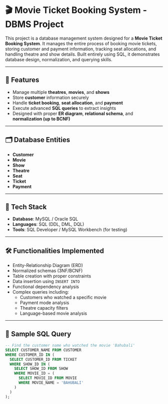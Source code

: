 # 🎬 Movie Ticket Booking System - DBMS Project

This project is a database management system designed for a **Movie Ticket Booking System**. It manages the entire process of booking movie tickets, storing customer and payment information, tracking seat allocations, and handling theatre and show details. Built entirely using SQL, it demonstrates database design, normalization, and querying skills.

---

## 📌 Features

- Manage multiple **theatres**, **movies**, and **shows**
- Store **customer** information securely
- Handle **ticket booking**, **seat allocation**, and **payment**
- Execute advanced **SQL queries** to extract insights
- Designed with proper **ER diagram**, **relational schema**, and **normalization (up to BCNF)**

---

## 🗂️ Database Entities

- **Customer**
- **Movie**
- **Show**
- **Theatre**
- **Seat**
- **Ticket**
- **Payment**

---

## 🧱 Tech Stack

- **Database**: MySQL / Oracle SQL
- **Languages**: SQL (DDL, DML, DQL)
- **Tools**: SQL Developer / MySQL Workbench (for testing)

---

## 🛠️ Functionalities Implemented

- Entity-Relationship Diagram (ERD)
- Normalized schemas (3NF/BCNF)
- Table creation with proper constraints
- Data insertion using `INSERT INTO`
- Functional dependency analysis
- Complex queries including:
  - Customers who watched a specific movie
  - Payment mode analysis
  - Theatre capacity filters
  - Language-based movie analysis

---

## 📄 Sample SQL Query

```sql
-- Find the customer name who watched the movie 'Bahubali'
SELECT CUSTOMER_NAME FROM CUSTOMER
WHERE CUSTOMER_ID IN (
  SELECT CUSTOMER_ID FROM TICKET
  WHERE SHOW_ID IN (
    SELECT SHOW_ID FROM SHOW
    WHERE MOVIE_ID = (
      SELECT MOVIE_ID FROM MOVIE
      WHERE MOVIE_NAME = 'BAHUBALI'
    )
  )
);
